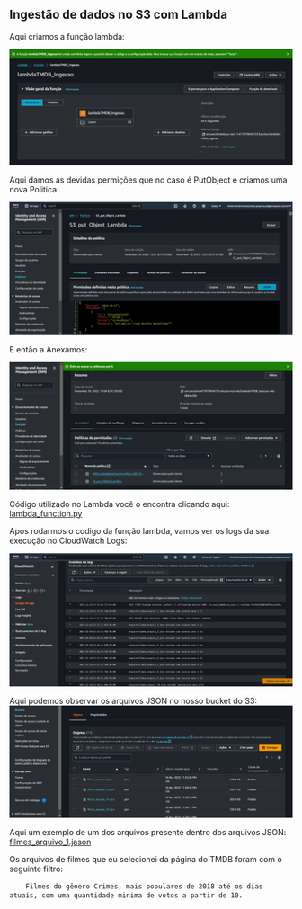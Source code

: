 ## Ingestão de dados no S3 com Lambda

Aqui criamos a função lambda:

<img src="https://github.com/CarlosRyan07/Programa-Bolsas-CompassUOL/blob/main/Sprint_8/DesafioPart2-Ingestao_de_dados_TMDB/Evidencias/1_FuncaoLambda_Criada.png" width=600>


Aqui damos as devidas permições que no caso é PutObject e criamos uma nova Politica:

<img src="https://github.com/CarlosRyan07/Programa-Bolsas-CompassUOL/blob/main/Sprint_8/DesafioPart2-Ingestao_de_dados_TMDB/Evidencias/2_Permissoes_Dadas.png" width=600>

E então a Anexamos:

<img src="https://github.com/CarlosRyan07/Programa-Bolsas-CompassUOL/blob/main/Sprint_8/DesafioPart2-Ingestao_de_dados_TMDB/Evidencias/3_Politica_Anexada.png" width=600>

Código utilizado no Lambda você o encontra clicando aqui: [lambda_function.py]("https://github.com/CarlosRyan07/Programa-Bolsas-CompassUOL/blob/fd7963e643b846209d04f978d1019374a0b56c5a/Sprint_8/DesafioPart2-Ingestao_de_dados_TMDB/ingestaoLambda.py")

Apos rodarmos o codigo da função lambda, vamos ver os logs da sua execução  no CloudWatch Logs:

<img src="https://github.com/CarlosRyan07/Programa-Bolsas-CompassUOL/blob/main/Sprint_8/DesafioPart2-Ingestao_de_dados_TMDB/Evidencias/Resultado_Logs.png" width=600>

Aqui podemos observar os arquivos JSON no nosso bucket do S3:
<img src="https://github.com/CarlosRyan07/Programa-Bolsas-CompassUOL/blob/main/Sprint_8/DesafioPart2-Ingestao_de_dados_TMDB/Evidencias/Objetos_no_Bucket.png" width=600>

Aqui um exemplo de um dos arquivos presente dentro dos arquivos JSON: [filmes_arquivo_1.jason](https://github.com/CarlosRyan07/Programa-Bolsas-CompassUOL/blob/main/Sprint_8/DesafioPart2-Ingestao_de_dados_TMDB/filmes_arquivo_1.json)

Os arquivos de filmes que eu selecionei da página do TMDB foram com o seguinte filtro: 
        
        Filmes do gênero Crimes, mais populares de 2018 até os dias atuais, com uma quantidade minima de votos a partir de 10.